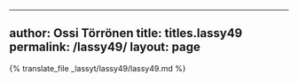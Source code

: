 
---
author: Ossi Törrönen
title: titles.lassy49
permalink: /lassy49/
layout: page
---
{% translate_file _lassyt/lassy49/lassy49.md %}